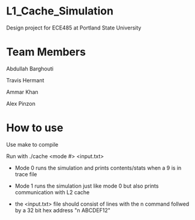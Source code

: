 # L1_Cache_Simulation

Design project for ECE485 at Portland State University

#	Team Members

Abdullah Barghouti

Travis Hermant

Ammar Khan

Alex Pinzon

# How to use

Use make to compile

Run with ./cache <mode #> <input.txt>

- Mode 0 runs the simulation and prints contents/stats when a 9 is in trace file

- Mode 1 runs the simulation just like mode 0 but also prints communication with L2 cache

- the <input.txt> file should consist of lines with the n command follwed by a 32 bit hex address "n ABCDEF12"
